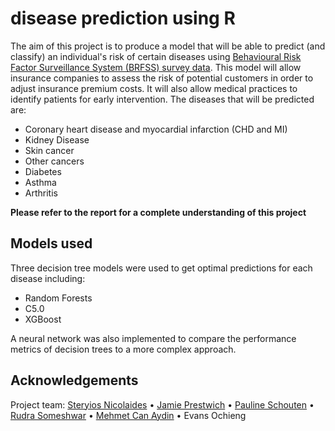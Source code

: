 # disease prediction using R
The aim of this project is to produce a model that will be able to predict (and classify) an individual's risk of certain diseases using [Behavioural Risk Factor Surveillance System (BRFSS) survey data](https://www.cdc.gov/brfss/annual_data/annual_2020.html). This model will allow insurance companies to assess the risk of potential customers in order to adjust insurance premium costs. It will also allow medical practices to identify patients for early intervention. The diseases that will be predicted are:<br />
- Coronary heart disease and myocardial infarction (CHD and MI)
- Kidney Disease
- Skin cancer
- Other cancers
- Diabetes
- Asthma
- Arthritis

**Please refer to the report for a complete understanding of this project**

## Models used
Three decision tree models were used to get optimal predictions for each disease including:
- Random Forests
- C5.0
- XGBoost<br />

A neural network was also implemented to compare the performance metrics of decision trees to a more complex approach.

## Acknowledgements
Project team:
[Steryios Nicolaides](https://www.linkedin.com/in/steryios-nicolaides-7a02511b0/) • [Jamie Prestwich](https://www.linkedin.com/in/james-prestwich/) • [Pauline Schouten](https://www.linkedin.com/in/pauline-schouten-b77208235/) • [Rudra Someshwar](https://www.linkedin.com/in/itsrudra/) • [Mehmet Can Aydin](https://www.linkedin.com/in/mcauk/) • Evans Ochieng

